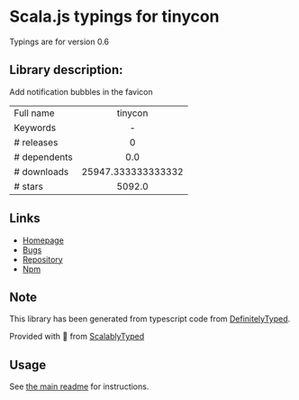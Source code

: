 
# Scala.js typings for tinycon

Typings are for version 0.6

## Library description:
Add notification bubbles in the favicon

|                    |                 |
| ------------------ | :-------------: |
| Full name          | tinycon |
| Keywords           | - |
| # releases         | 0 |
| # dependents       | 0.0 |
| # downloads        | 25947.333333333332 |
| # stars            | 5092.0 |

## Links
- [Homepage](https://github.com/tommoor/tinycon#readme)
- [Bugs](https://github.com/tommoor/tinycon/issues)
- [Repository](https://github.com/tommoor/tinycon)
- [Npm](https://www.npmjs.com/package/tinycon)
    


## Note
This library has been generated from typescript code from [DefinitelyTyped](https://definitelytyped.org).

Provided with :purple_heart: from [ScalablyTyped](https://github.com/oyvindberg/ScalablyTyped)

## Usage
See [the main readme](../../readme.md) for instructions.


